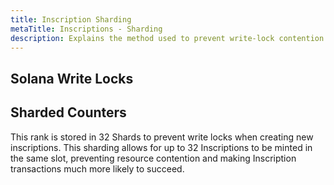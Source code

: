 ```yaml
---
title: Inscription Sharding
metaTitle: Inscriptions - Sharding
description: Explains the method used to prevent write-lock contention on Inscription minting.
---
```


## Solana Write Locks

## Sharded Counters

This rank is stored in 32 Shards to prevent write locks when creating new inscriptions. This sharding allows for up to 32 Inscriptions to be minted in the same slot, preventing resource contention and making Inscription transactions much more likely to succeed.
